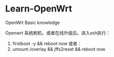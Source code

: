 # Learn-OpenWrt
OpenWrt Basic knowledge

Openwrt 系统刷机，或者在线升级后。进入ssh执行：
1. firstboot -y && reboot now
或者：
2. umount /overlay && jffs2reset && reboot now
